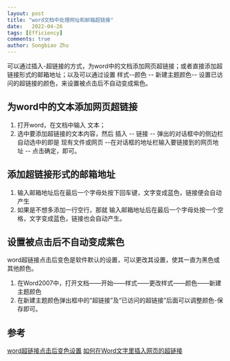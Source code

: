 ```yaml
---
layout: post
title: "word文档中处理网址和邮箱超链接"
date:   2022-04-26
tags: [Efficiency]
comments: true
author: Songbiao Zhu
---
```


可以通过插入-超链接的方式，为word中的文档添加网页超链接；或者直接添加超链接形式的邮箱地址；以及可以通过设置 样式--颜色 -- 新建主题颜色-- 设置已访问的超链接的颜色，来设置被点击后不自动变成紫色。

<!-- more -->

## 为word中的文本添加网页超链接

1. 打开word，在文档中输入 文本；
2. 选中要添加超链接的文本内容，然后 插入 -- 链接 -- 弹出的对话框中的侧边栏自动选中的即是 现有文件或网页 --在对话框的地址栏输入要链接到的网页地址 -- 点击确定，即可。

## 添加超链接形式的邮箱地址

1. 输入邮箱地址后在最后一个字母处按下回车键，文字变成蓝色，链接便会自动产生
2. 如果是不想多添加一行空行，那就 输入邮箱地址后在最后一个字母处按一个空格，文字变成蓝色，链接也会自动产生。

## 设置被点击后不自动变成紫色
word超链接点击后变色是软件默认的设置，可以更改其设置，使其一直为黑色或其他颜色。
1. 在Word2007中，打开文档——开始——样式——更改样式——颜色——新建主题颜色
2. 在新建主题颜色弹出框中的“超链接”及“已访问的超链接”后面可以调整颜色-保存即可。

## 参考
[word超链接点击后变色设置](https://www.php.cn/topic/word/440471.html#:~:text=word%E8%B6%85%E9%93%BE%E6%8E%A5%E7%82%B9,%E8%B0%83%E6%95%B4%E8%B6%85%E9%93%BE%E6%8E%A5%E9%A2%9C%E8%89%B2%E3%80%82)
[如何在Word文字里插入网页的超链接](https://jingyan.baidu.com/article/380abd0a18af611d90192cf3.html)